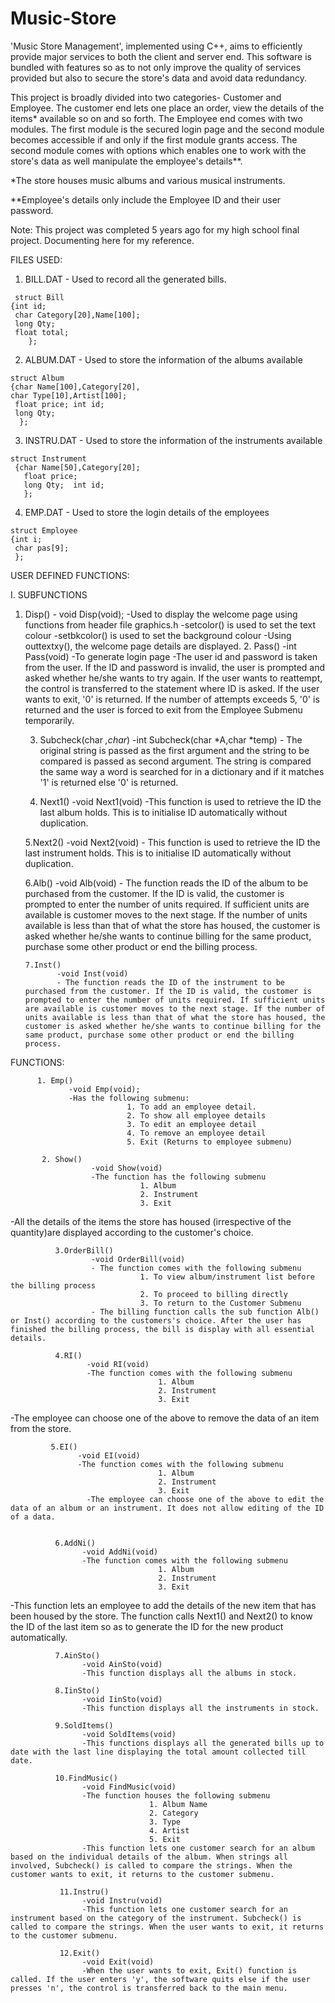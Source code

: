 # Music-Store
'Music Store Management', implemented using C++, aims to efficiently provide major services to both the client and server end. This software is bundled with features so as to not only improve the quality of services provided but also to secure the store's data and avoid data redundancy.

This project is broadly divided into two categories- Customer and Employee. The customer end lets one place an order, view the details of the items* available so on and so forth.
The Employee end comes with two modules. The first module is the secured login page and the second module becomes accessible if and only if the first module grants access. The second module comes with options which enables one to work with the store's data as well manipulate the employee's details**.

*The store houses music albums and various musical instruments.

**Employee's details only include the Employee ID and their user password. 

Note: This project was completed 5 years ago for my high school final project. Documenting here for my reference.

FILES USED:
1.	BILL.DAT - Used to record all the generated bills.  
```
 struct Bill
{int id;
 char Category[20],Name[100];
 long Qty;
 float total;
    };
```
2.	ALBUM.DAT - Used to store the information of the albums available
```
struct Album
{char Name[100],Category[20],
char Type[10],Artist[100];
 float price; int id;
 long Qty;
  };
```
3.	INSTRU.DAT - Used to store the information of the instruments available
```
struct Instrument
 {char Name[50],Category[20];
   float price;
   long Qty;  int id;
   };
```
4.	EMP.DAT - Used to store the login details of the employees
```
struct Employee
{int i;
 char pas[9];
 };
```

USER DEFINED FUNCTIONS:

I. SUBFUNCTIONS
1.	Disp()
                 - void Disp(void);
                 -Used to display the welcome page using functions from header file graphics.h
                 -setcolor() is used to set the text colour
                 -setbkcolor() is used to set the background colour
                 -Using outtextxy(), the welcome page details are displayed.
     2. Pass()
              -int Pass(void)
              -To generate login page 
              -The user id and password is taken from the user. If the ID and password                                                        is invalid, the user is prompted and asked whether he/she wants to try again. If the user wants to reattempt, the control is transferred to the statement where ID is asked. If the user wants to exit, '0' is returned.  If the number of attempts exceeds 5, '0' is returned and the user is forced to exit from the Employee Submenu temporarily.  
   
      3. Subcheck(char *,char*)
              -int Subcheck(char *A,char *temp)
              - The original string is passed as the first argument and the string to be compared is passed as second argument. The string is compared the same way a word is searched for in a dictionary and if it matches '1' is returned else '0' is returned.
  
      4. Next1()
               -void Next1(void)
               -This function is used to retrieve the ID the last album holds. This is to initialise ID automatically without duplication.

      5.Next2()
               -void Next2(void)
               - This function is used to retrieve the ID the last instrument holds. This is to  initialise ID automatically without duplication.
    
    6.Alb()
               -void Alb(void)
               - The function reads the ID of the album to be purchased from the customer. If the ID is valid, the customer is prompted to enter the number of units required. If sufficient units are available is customer moves to the next stage. If the number of units available is less than that of what the store has housed, the customer is asked whether he/she wants to continue billing for the same product, purchase some other product or end the billing process.
  
        7.Inst()
               -void Inst(void)
               - The function reads the ID of the instrument to be purchased from the customer. If the ID is valid, the customer is prompted to enter the number of units required. If sufficient units are available is customer moves to the next stage. If the number of units available is less than that of what the store has housed, the customer is asked whether he/she wants to continue billing for the same product, purchase some other product or end the billing process.


FUNCTIONS:

          1. Emp()
                 -void Emp(void);
                 -Has the following submenu:
                              1. To add an employee detail.
                              2. To show all employee details
                              3. To edit an employee detail
                              4. To remove an employee detail
                              5. Exit (Returns to employee submenu)
        
           2. Show()
                      -void Show(void)
                      -The function has the following submenu
                                 1. Album
                                 2. Instrument
                                 3. Exit 
-All the details of the items the store has housed (irrespective of the quantity)are displayed according to the customer's choice.
     

              3.OrderBill()
                      -void OrderBill(void)
                      - The function comes with the following submenu
                                 1. To view album/instrument list before the billing process
                                 2. To proceed to billing directly
                                 3. To return to the Customer Submenu
                      - The billing function calls the sub function Alb() or Inst() according to the customers's choice. After the user has finished the billing process, the bill is display with all essential details. 
   
              4.RI()
                     -void RI(void)
                     -The function comes with the following submenu
                                     1. Album
                                     2. Instrument
                                     3. Exit
-The employee can choose one of the above to remove the data of an item from the store. 

             5.EI()
                   -void EI(void)
                   -The function comes with the following submenu
                                     1. Album
                                     2. Instrument
                                     3. Exit
                     -The employee can choose one of the above to edit the data of an album or an instrument. It does not allow editing of the ID of a data.


              6.AddNi()
                    -void AddNi(void)
                    -The function comes with the following submenu
                                     1. Album
                                     2. Instrument
                                     3. Exit
-This function lets an employee to add the details of the new item that has been housed by the store. The function calls Next1() and Next2() to know the ID of the last item so as to generate the ID for the new product automatically.

              7.AinSto()
                    -void AinSto(void)
                    -This function displays all the albums in stock.

              8.IinSto()
                    -void IinSto(void)
                    -This function displays all the instruments in stock.

              9.SoldItems()
                    -void SoldItems(void)
                    -This functions displays all the generated bills up to date with the last line displaying the total amount collected till date. 
             
              10.FindMusic()
                    -void FindMusic(void)
                    -The function houses the following submenu
                                   1. Album Name
                                   2. Category
                                   3. Type
                                   4. Artist
                                   5. Exit
                    -This function lets one customer search for an album based on the individual details of the album. When strings all involved, Subcheck() is called to compare the strings. When the customer wants to exit, it returns to the customer submenu.   

               11.Instru()
                    -void Instru(void)
                    -This function lets one customer search for an instrument based on the category of the instrument. Subcheck() is called to compare the strings. When the user wants to exit, it returns to the customer submenu.

               12.Exit()
                    -void Exit(void)
                    -When the user wants to exit, Exit() function is called. If the user enters 'y', the software quits else if the user presses 'n', the control is transferred back to the main menu.   


